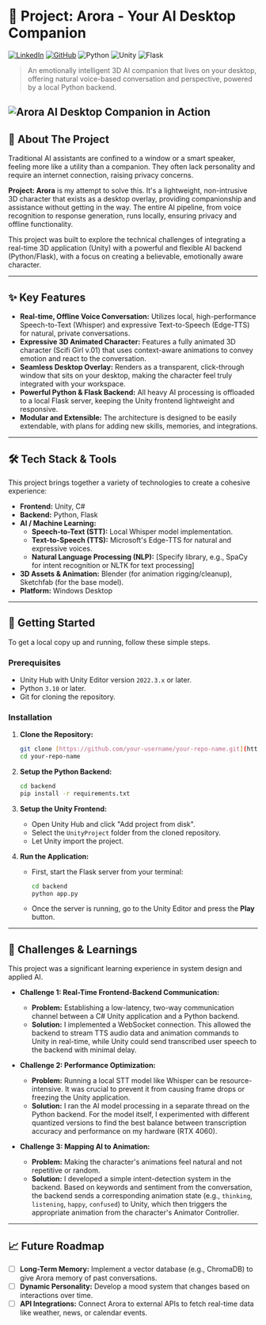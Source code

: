 # 🤖 Project: Arora - Your AI Desktop Companion

[![LinkedIn](https://img.shields.io/badge/LinkedIn-RushilSharma-blue?style=for-the-badge&logo=linkedin)]([https://www.linkedin.com/in/your-linkedin-url/](https://www.linkedin.com/in/rushilkumar-sharma-0679b9305/))
[![GitHub](https://img.shields.io/badge/GitHub-rushilsharma50-lightgrey?style=for-the-badge&logo=github)](https://github.com/rushilsharma50)
![Python](https://img.shields.io/badge/Python-3.10-blue.svg?style=for-the-badge&logo=python)
![Unity](https://img.shields.io/badge/Unity-2022.3-black.svg?style=for-the-badge&logo=unity)
![Flask](https://img.shields.io/badge/Flask-black?style=for-the-badge&logo=flask)


> An emotionally intelligent 3D AI companion that lives on your desktop, offering natural voice-based conversation and perspective, powered by a local Python backend.

![Arora AI Desktop Companion in Action](https://github.com/your-username/your-repo-name/blob/main/docs/demo.gif)
---

## 🎯 About The Project

Traditional AI assistants are confined to a window or a smart speaker, feeling more like a utility than a companion. They often lack personality and require an internet connection, raising privacy concerns.

**Project: Arora** is my attempt to solve this. It's a lightweight, non-intrusive 3D character that exists as a desktop overlay, providing companionship and assistance without getting in the way. The entire AI pipeline, from voice recognition to response generation, runs locally, ensuring privacy and offline functionality.

This project was built to explore the technical challenges of integrating a real-time 3D application (Unity) with a powerful and flexible AI backend (Python/Flask), with a focus on creating a believable, emotionally aware character.

---

## ✨ Key Features

* **Real-time, Offline Voice Conversation:** Utilizes local, high-performance Speech-to-Text (Whisper) and expressive Text-to-Speech (Edge-TTS) for natural, private conversations.
* **Expressive 3D Animated Character:** Features a fully animated 3D character (Scifi Girl v.01) that uses context-aware animations to convey emotion and react to the conversation.
* **Seamless Desktop Overlay:** Renders as a transparent, click-through window that sits on your desktop, making the character feel truly integrated with your workspace.
* **Powerful Python & Flask Backend:** All heavy AI processing is offloaded to a local Flask server, keeping the Unity frontend lightweight and responsive.
* **Modular and Extensible:** The architecture is designed to be easily extendable, with plans for adding new skills, memories, and integrations.

---

## 🛠️ Tech Stack & Tools

This project brings together a variety of technologies to create a cohesive experience:

* **Frontend:** Unity, C#
* **Backend:** Python, Flask
* **AI / Machine Learning:**
    * **Speech-to-Text (STT):** Local Whisper model implementation.
    * **Text-to-Speech (TTS):** Microsoft's Edge-TTS for natural and expressive voices.
    * **Natural Language Processing (NLP):** [Specify library, e.g., SpaCy for intent recognition or NLTK for text processing]
* **3D Assets & Animation:** Blender (for animation rigging/cleanup), Sketchfab (for the base model).
* **Platform:** Windows Desktop

---

## 🚀 Getting Started

To get a local copy up and running, follow these simple steps.

### Prerequisites

* Unity Hub with Unity Editor version `2022.3.x` or later.
* Python `3.10` or later.
* Git for cloning the repository.

### Installation

1.  **Clone the Repository:**
    ```bash
    git clone [https://github.com/your-username/your-repo-name.git](https://github.com/your-username/your-repo-name.git)
    cd your-repo-name
    ```
2.  **Setup the Python Backend:**
    ```bash
    cd backend
    pip install -r requirements.txt
    ```
3.  **Setup the Unity Frontend:**
    * Open Unity Hub and click "Add project from disk".
    * Select the `UnityProject` folder from the cloned repository.
    * Let Unity import the project.

4.  **Run the Application:**
    * First, start the Flask server from your terminal:
        ```bash
        cd backend
        python app.py
        ```
    * Once the server is running, go to the Unity Editor and press the **Play** button.

---

## 🧠 Challenges & Learnings

This project was a significant learning experience in system design and applied AI.

* **Challenge 1: Real-Time Frontend-Backend Communication:**
    * **Problem:** Establishing a low-latency, two-way communication channel between a C# Unity application and a Python backend.
    * **Solution:** I implemented a WebSocket connection. This allowed the backend to stream TTS audio data and animation commands to Unity in real-time, while Unity could send transcribed user speech to the backend with minimal delay.

* **Challenge 2: Performance Optimization:**
    * **Problem:** Running a local STT model like Whisper can be resource-intensive. It was crucial to prevent it from causing frame drops or freezing the Unity application.
    * **Solution:** I ran the AI model processing in a separate thread on the Python backend. For the model itself, I experimented with different quantized versions to find the best balance between transcription accuracy and performance on my hardware (RTX 4060).

* **Challenge 3: Mapping AI to Animation:**
    * **Problem:** Making the character's animations feel natural and not repetitive or random.
    * **Solution:** I developed a simple intent-detection system in the backend. Based on keywords and sentiment from the conversation, the backend sends a corresponding animation state (e.g., `thinking`, `listening`, `happy`, `confused`) to Unity, which then triggers the appropriate animation from the character's Animator Controller.

---

## 📈 Future Roadmap

* [ ] **Long-Term Memory:** Implement a vector database (e.g., ChromaDB) to give Arora memory of past conversations.
* [ ] **Dynamic Personality:** Develop a mood system that changes based on interactions over time.
* [ ] **API Integrations:** Connect Arora to external APIs to fetch real-time data like weather, news, or calendar events.
